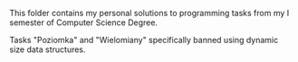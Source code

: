 This folder contains my personal solutions to programming tasks from my I semester of Computer Science Degree.

Tasks "Poziomka" and "Wielomiany" specifically banned using dynamic size data structures.
